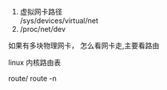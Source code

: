 
1. 虚拟网卡路径  
/sys/devices/virtual/net
2. /proc/net/dev

如果有多块物理网卡， 怎么看网卡走,主要看路由

linux 内核路由表

route/ route -n

